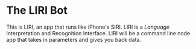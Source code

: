 # The LIRI Bot

This is LIRI, an app that runs like iPhone's SIRI. LIRI is a _Language_ Interpretation and Recognition Interface. LIRI will be a command line node app that takes in parameters and gives you back data.
